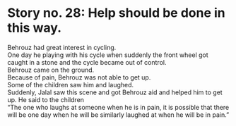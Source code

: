 Story no. 28: Help should be done in this way.
==============================================

Behrouz had great interest in cycling.  
 One day he playing with his cycle when suddenly the front wheel got
caught in a stone and the cycle became out of control.  
 Behrouz came on the ground.  
 Because of pain, Behrouz was not able to get up.  
 Some of the children saw him and laughed.  
 Suddenly, Jalal saw this scene and got Behrouz aid and helped him to
get up. He said to the children  
 “The one who laughs at someone when he is in pain, it is possible that
there will be one day when he will be similarly laughed at when he will
be in pain.”


